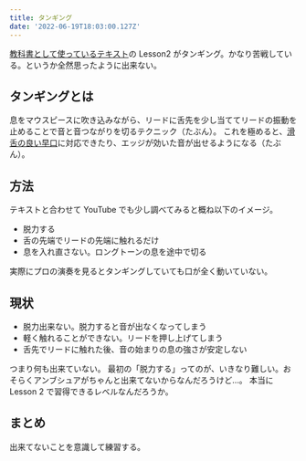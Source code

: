 ```yaml
---
title: タンギング
date: '2022-06-19T18:03:00.127Z'
---
```


[教科書として使っているテキスト](https://amzn.to/39E6zWX)の Lesson2 がタンギング。かなり苦戦している。というか全然思ったように出来ない。

## タンギングとは

息をマウスピースに吹き込みながら、リードに舌先を少し当ててリードの振動を止めることで音と音つながりを切るテクニック（たぶん）。
これを極めると、[滑舌の良い早口](https://www.youtube.com/watch?v=sKCgdCQDMac)に対応できたり、エッジが効いた音が出せるようになる（たぶん）。

## 方法

テキストと合わせて YouTube でも少し調べてみると概ね以下のイメージ。

* 脱力する
* 舌の先端でリードの先端に触れるだけ
* 息を入れ直さない。ロングトーンの息を途中で切る

実際にプロの演奏を見るとタンギングしていても口が全く動いていない。

## 現状

* 脱力出来ない。脱力すると音が出なくなってしまう
* 軽く触れることができない。リードを押し上げてしまう
* 舌先でリードに触れた後、音の始まりの息の強さが安定しない

つまり何も出来ていない。 最初の「脱力する」ってのが、いきなり難しい。おそらくアンブシュアがちゃんと出来てないからなんだろうけど…。
本当に Lesson 2 で習得できるレベルなんだろうか。

## まとめ

出来てないことを意識して練習する。